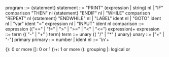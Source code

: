 program ::= {statement}
statement ::= "PRINT" (expression | string) nl
| "IF" comparison "THEN" nl {statement} "ENDIF" nl
| "WHILE" comparison "REPEAT" nl {statement} "ENDWHILE" nl
| "LABEL" ident nl
| "GOTO" ident nl
| "var" ident "=" expression nl
| "INPUT" ident nl
comparison ::= expression (("==" | "!=" | ">" | ">=" | "<" | "<=") expression)+
expression ::= term {( "-" | "+" ) term}
term ::= unary {( "/" | "\*" ) unary}
unary ::= ["+" | "-"] primary
primary ::= number | ident
nl ::= '\n'+

{}: 0 or more
[]: 0 or 1
()+: 1 or more
(): grouping
|: logical or
